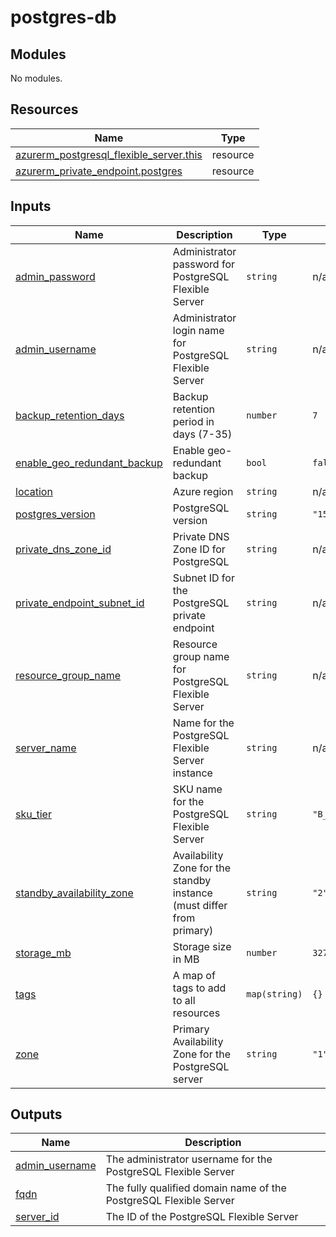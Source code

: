 # postgres-db

<!-- BEGIN_TF_DOCS -->
## Modules

No modules.
## Resources

| Name | Type |
|------|------|
| [azurerm_postgresql_flexible_server.this](https://registry.terraform.io/providers/hashicorp/azurerm/latest/docs/resources/postgresql_flexible_server) | resource |
| [azurerm_private_endpoint.postgres](https://registry.terraform.io/providers/hashicorp/azurerm/latest/docs/resources/private_endpoint) | resource |
## Inputs

| Name | Description | Type | Default | Required |
|------|-------------|------|---------|:--------:|
| <a name="input_admin_password"></a> [admin\_password](#input\_admin\_password) | Administrator password for PostgreSQL Flexible Server | `string` | n/a | yes |
| <a name="input_admin_username"></a> [admin\_username](#input\_admin\_username) | Administrator login name for PostgreSQL Flexible Server | `string` | n/a | yes |
| <a name="input_backup_retention_days"></a> [backup\_retention\_days](#input\_backup\_retention\_days) | Backup retention period in days (7-35) | `number` | `7` | no |
| <a name="input_enable_geo_redundant_backup"></a> [enable\_geo\_redundant\_backup](#input\_enable\_geo\_redundant\_backup) | Enable geo-redundant backup | `bool` | `false` | no |
| <a name="input_location"></a> [location](#input\_location) | Azure region | `string` | n/a | yes |
| <a name="input_postgres_version"></a> [postgres\_version](#input\_postgres\_version) | PostgreSQL version | `string` | `"15"` | no |
| <a name="input_private_dns_zone_id"></a> [private\_dns\_zone\_id](#input\_private\_dns\_zone\_id) | Private DNS Zone ID for PostgreSQL | `string` | n/a | yes |
| <a name="input_private_endpoint_subnet_id"></a> [private\_endpoint\_subnet\_id](#input\_private\_endpoint\_subnet\_id) | Subnet ID for the PostgreSQL private endpoint | `string` | n/a | yes |
| <a name="input_resource_group_name"></a> [resource\_group\_name](#input\_resource\_group\_name) | Resource group name for PostgreSQL Flexible Server | `string` | n/a | yes |
| <a name="input_server_name"></a> [server\_name](#input\_server\_name) | Name for the PostgreSQL Flexible Server instance | `string` | n/a | yes |
| <a name="input_sku_tier"></a> [sku\_tier](#input\_sku\_tier) | SKU name for the PostgreSQL Flexible Server | `string` | `"B_Standard_B1ms"` | no |
| <a name="input_standby_availability_zone"></a> [standby\_availability\_zone](#input\_standby\_availability\_zone) | Availability Zone for the standby instance (must differ from primary) | `string` | `"2"` | no |
| <a name="input_storage_mb"></a> [storage\_mb](#input\_storage\_mb) | Storage size in MB | `number` | `32768` | no |
| <a name="input_tags"></a> [tags](#input\_tags) | A map of tags to add to all resources | `map(string)` | `{}` | no |
| <a name="input_zone"></a> [zone](#input\_zone) | Primary Availability Zone for the PostgreSQL server | `string` | `"1"` | no |
## Outputs

| Name | Description |
|------|-------------|
| <a name="output_admin_username"></a> [admin\_username](#output\_admin\_username) | The administrator username for the PostgreSQL Flexible Server |
| <a name="output_fqdn"></a> [fqdn](#output\_fqdn) | The fully qualified domain name of the PostgreSQL Flexible Server |
| <a name="output_server_id"></a> [server\_id](#output\_server\_id) | The ID of the PostgreSQL Flexible Server |
<!-- END_TF_DOCS -->

